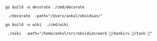 ```
go build -o decorate ./cmd/decorate
```

```
 ./decorate  -path="/Users/ankul/obsidian/"
```
```
go build -o wiki  ./cmd/wiki
```
```
 ./wiki  -path="/home/ankul/src/obsidian/work 💼/bankiru 🏦/task 📌"

```
